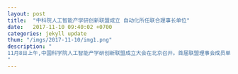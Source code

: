 ```yaml
---
layout: post
title:  "中科院人工智能产学研创新联盟成立 自动化所任联合理事长单位"
date:   2017-11-10 09:40:02 +0700
categories: jekyll update
thum: "/imgs/2017-11-10/img1.png"
description: "
11月8日上午,中国科学院人工智能产学研创新联盟成立大会在北京召开。首届联盟理事会成员单位共26家，其中包含中国科学院院机关3家、科研院所17家，企业6家。自动化所、科大讯飞担任联合理事长单位，自动化所所长徐波、科大讯飞董事长刘庆峰共同担任理事长。成立大会上，中科院秘书长邓麦村、中科院战略咨询院院长潘教峰、自动化所所长徐波、科大讯飞董事长刘庆峰等人共同揭牌。会议宣布了联盟理事长单位、理事长、秘书长、理事单位、指导委员会、战略咨询委员会专家名单，并颁发聘书。中科院党组副书记、副院长刘伟平担任指导委员会主任。自动化所为技术总体组组长单位，徐波所长担任组长。
"
---
```


<script>
(function(){
	if(window.event)
  		window.event.returnValue = false;
	window.location.href='https://mp.weixin.qq.com/s/eKbiL7x_mlkd2ErbLnTcvg';
})();
</script>

